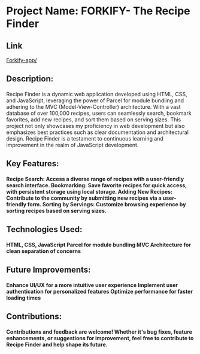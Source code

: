 <h1>Project Name: FORKIFY- The Recipe Finder</h1>

<h2>Link</h2><a href="https://the-forkify-recipe-finder.netlify.app/">Forkify-app/</a>
<h2>Description:</h2>
<h4></h4>Recipe Finder is a dynamic web application developed using HTML, CSS, and JavaScript, leveraging the power of Parcel for module bundling and adhering to the MVC (Model-View-Controller) architecture. With a vast database of over 100,000 recipes, users can seamlessly search, bookmark favorites, add new recipes, and sort them based on serving sizes. This project not only showcases my proficiency in web development but also emphasizes best practices such as clear documentation and architectural design. Recipe Finder is a testament to continuous learning and improvement in the realm of JavaScript development.</h4>

<h2>Key Features:</h2>

<h4>Recipe Search: Access a diverse range of recipes with a user-friendly search interface.
Bookmarking: Save favorite recipes for quick access, with persistent storage using local storage.
Adding New Recipes: Contribute to the community by submitting new recipes via a user-friendly form.
Sorting by Servings: Customize browsing experience by sorting recipes based on serving sizes.
</h4>
<h2>Technologies Used:</h2>

<h4>HTML, CSS, JavaScript
Parcel for module bundling
MVC Architecture for clean separation of concerns</h4>

<h2>Future Improvements:</h2>

<h4>Enhance UI/UX for a more intuitive user experience
Implement user authentication for personalized features
Optimize performance for faster loading times</h4>

<h2>Contributions:</h2>
<h4>Contributions and feedback are welcome! Whether it's bug fixes, feature enhancements, or suggestions for improvement, feel free to contribute to Recipe Finder and help shape its future.</h4>

